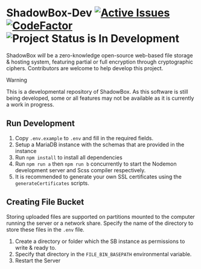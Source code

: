 # ShadowBox-Dev [![Active Issues](https://app.deepsource.com/gh/Wriar/ShadowBox-Dev.svg/?label=active+issues&show_trend=true&token=5APRnpsK93ZKzHm3t9ZQKgp8)](https://app.deepsource.com/gh/Wriar/ShadowBox-Dev/?ref=repository-badge) [![CodeFactor](https://www.codefactor.io/repository/github/wriar/shadowbox-dev/badge?s=892deaf91df08db750f4974dfa5b688e8cdcc423)](https://www.codefactor.io/repository/github/wriar/shadowbox-dev) ![Project Status is In Development](https://img.shields.io/badge/Project%20Status-In%20Development-yellow)
ShadowBox *will* be a zero-knowledge open-source web-based file storage & hosting system, featuring partial or full encryption through cryptographic ciphers. Contributors are welcome to help develop this project.
> [!WARNING]  
> This is a developmental repository of ShadowBox. As this software is still being developed, some or all features may not be available as it is currently a work in progress.

## Run Development
1. Copy ``.env.example`` to ``.env`` and fill in the required fields.
2. Setup a MariaDB instance with the schemas that are provided in the instance
3. Run ``npm install`` to install all dependencies
4. Run ``npm run a`` then ``npm run b`` concurrently to start the Nodemon development server and Scss compiler respectively.
5. It is recommended to generate your own SSL certificates using the ``generateCertificates`` scripts.

## Creating File Bucket
Storing uploaded files are supported on partitions mounted to the computer running the server or a network share. Specify the name of the directory to store these files in the ``.env`` file.
1. Create a directory or folder which the SB instance as permissions to write & ready to.
2. Specify that directory in the ``FILE_BIN_BASEPATH`` environmental variable.
3. Restart the Server
